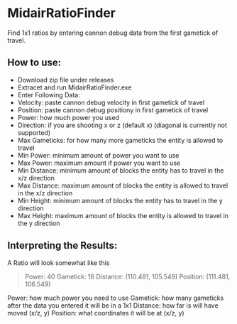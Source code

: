 # MidairRatioFinder
Find 1x1 ratios by entering cannon debug data from the first gametick of travel.

## How to use:
- Download zip file under releases
- Extracet and run MidairRatioFinder.exe
- Enter Following Data:
- Velocity: paste cannon debug velocity in first gametick of travel
- Position: paste cannon debug positiony in first gametick of travel
- Power: how much power you used
- Direction: if you are shooting x or z (default x) (diagonal is currently not supported)
- Max Gameticks: for how many more gameticks the entity is allowed to travel
- Min Power: minimum amount of power you want to use
- Max Power: maximum amount if power you want to use
- Min Distance: minimum amount of blocks the entity has to travel in the x/z direction
- Max Distance: maximum amount of blocks the entity is allowed to travel in the x/z direction
- Min Height: minimum amount of blocks the entity has to travel in the y direction
- Max Height: maximum amount of blocks the entity is allowed to travel in the y direction

## Interpreting the Results:
A Ratio will look somewhat like this
> Power: 40      Gametick: 16     Distance: (110.481, 105.549)      Position: (111.481, 106.549)

Power: how much power you need to use
Gametick: how many gameticks after the data you entered it will be in a 1x1
Distance: how far is will have moved (x/z, y)
Position: what coordinates it will be at (x/z, y)
